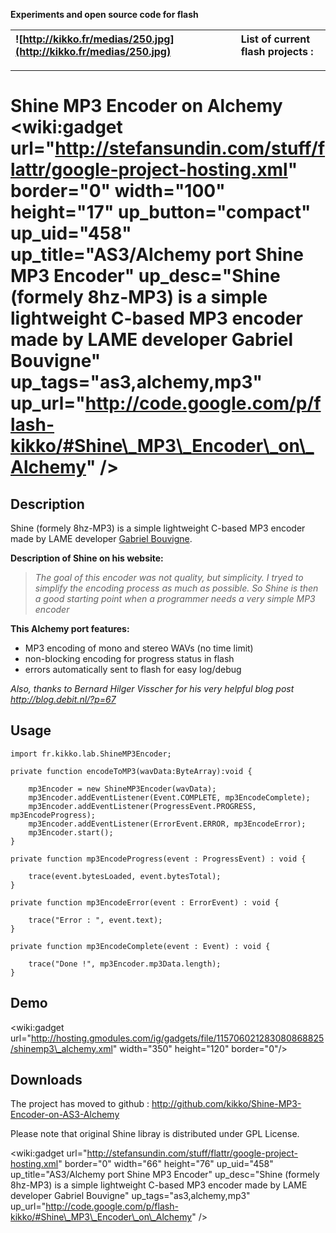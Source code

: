 **Experiments and open source code for flash**

| ![http://kikko.fr/medias/250.jpg](http://kikko.fr/medias/250.jpg) | **List of current flash projects :**  |
|:------------------------------------------------------------------|:--------------------------------------|



---




# Shine MP3 Encoder on Alchemy <wiki:gadget url="http://stefansundin.com/stuff/flattr/google-project-hosting.xml" border="0" width="100" height="17" up\_button="compact" up\_uid="458" up\_title="AS3/Alchemy port Shine MP3 Encoder" up\_desc="Shine (formely 8hz-MP3) is a simple lightweight C-based MP3 encoder made by LAME developer Gabriel Bouvigne" up\_tags="as3,alchemy,mp3" up\_url="http://code.google.com/p/flash-kikko/#Shine\_MP3\_Encoder\_on\_Alchemy" /> #

## Description ##

Shine (formely 8hz-MP3) is a simple lightweight C-based MP3 encoder made by LAME developer [Gabriel Bouvigne](http://gabriel.mp3-tech.org/).

**Description of Shine on his website:**
> _The goal of this encoder was not quality, but simplicity. I tryed to simplify the encoding process as much as possible. So Shine is then a good starting point when a programmer needs a very simple MP3 encoder_

**This Alchemy port features:**
  * MP3 encoding of mono and stereo WAVs (no time limit)
  * non-blocking encoding for progress status in flash
  * errors automatically sent to flash for easy log/debug

_Also, thanks to Bernard Hilger Visscher for his very helpful blog post http://blog.debit.nl/?p=67_

## Usage ##
```
import fr.kikko.lab.ShineMP3Encoder;

private function encodeToMP3(wavData:ByteArray):void {
			
	mp3Encoder = new ShineMP3Encoder(wavData);
	mp3Encoder.addEventListener(Event.COMPLETE, mp3EncodeComplete);
	mp3Encoder.addEventListener(ProgressEvent.PROGRESS, mp3EncodeProgress);
	mp3Encoder.addEventListener(ErrorEvent.ERROR, mp3EncodeError);
	mp3Encoder.start();
}

private function mp3EncodeProgress(event : ProgressEvent) : void {
			
	trace(event.bytesLoaded, event.bytesTotal);
}

private function mp3EncodeError(event : ErrorEvent) : void {
			
	trace("Error : ", event.text);
}

private function mp3EncodeComplete(event : Event) : void {
			
	trace("Done !", mp3Encoder.mp3Data.length);
}
```

## Demo ##
&lt;wiki:gadget url="http://hosting.gmodules.com/ig/gadgets/file/115706021283080868825/shinemp3\_alchemy.xml" width="350" height="120" border="0"/&gt;

## Downloads ##

The project has moved to github : http://github.com/kikko/Shine-MP3-Encoder-on-AS3-Alchemy

Please note that original Shine libray is distributed under GPL License.

<wiki:gadget url="http://stefansundin.com/stuff/flattr/google-project-hosting.xml" border="0" width="66" height="76" up\_uid="458" up\_title="AS3/Alchemy port Shine MP3 Encoder" up\_desc="Shine (formely 8hz-MP3) is a simple lightweight C-based MP3 encoder made by LAME developer Gabriel Bouvigne" up\_tags="as3,alchemy,mp3" up\_url="http://code.google.com/p/flash-kikko/#Shine\_MP3\_Encoder\_on\_Alchemy" />